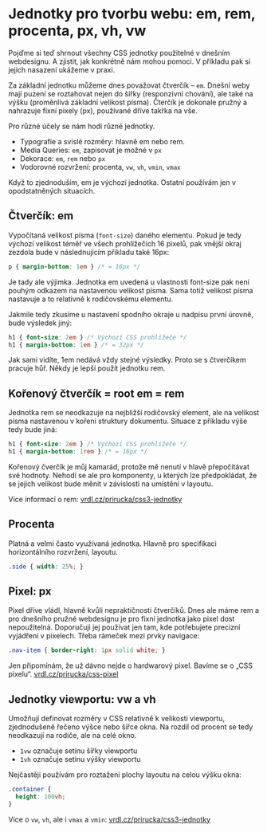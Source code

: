 # Jednotky pro tvorbu webu: em, rem, procenta, px, vh, vw

Pojďme si teď shrnout všechny CSS jednotky použitelné v dnešním webdesignu. A zjistit, jak konkrétně nám mohou pomoci. V příkladu pak si jejich nasazení ukážeme v praxi.

Za základní jednotku můžeme dnes považovat čtverčík – `em`. Dnešní weby mají puzení se roztahovat nejen do šířky (responzivní chování), ale také na výšku (proměnlivá základní velikost písma). Čterčík je dokonale pružný a nahrazuje fixní pixely (px), používané dříve takřka na vše.

Pro různé účely se nám hodí různé jednotky.

* Typografie a svislé rozměry: hlavně em nebo rem. 
* Media Queries: `em`, zapisovat je možné v `px`
* Dekorace: `em`, `rem` nebo `px` 
* Vodorovné rozvržení: procenta, `vw`, `vh`, `vmin`, `vmax`

Když to zjednoduším, em je výchozí jednotka. Ostatní používám jen v opodstatněných situacích.

## Čtverčík: em

Vypočítaná velikost písma (`font-size`) daného elementu. Pokud je tedy výchozí velikost téměř ve všech prohlížečích 16 pixelů, pak vnější okraj zezdola bude v následnujícím příkladu také 16px:

```css
p { margin-bottom: 1em } /* = 16px */
```

Je tady ale výjimka. Jednotka em uvedená u vlastnosti font-size pak není pouhým odkazem na nastavenou velikost písma. Sama totiž velikost písma nastavuje a to relativně k rodičovskému elementu.

Jakmile tedy zkusíme u nastavení spodního okraje u nadpisu první úrovně, bude výsledek jiný:

```css
h1 { font-size: 2em } /* Výchozí CSS prohlížeče */
h1 { margin-bottom: 1em } /* = 32px */
```

Jak sami vidíte, 1em nedává vždy stejné výsledky. Proto se s čtverčíkem pracuje hůř. Někdy je lepší použít jednotku rem.

## Kořenový čtverčík = root em = rem

Jednotka rem se neodkazuje na nejbližší rodičovský element, ale na velikost písma nastavenou v kořeni struktury dokumentu. Situace z příkladu výše tedy bude jiná:

```css
h1 { font-size: 2em } /* Výchozí CSS prohlížeče */
h1 { margin-bottom: 1rem } /* = 16px */
```

Kořenový čverčík je můj kamarád, protože mě nenutí v hlavě přepočítávat své hodnoty. Nehodí se ale pro komponenty, u kterých lze předpokládat, že se jejich velikost bude měnit v závislosti na umístění v layoutu.

Více informací o rem: [vrdl.cz/prirucka/css3-jednotky](http://www.vzhurudolu.cz/prirucka/css3-jednotky#rem)

## Procenta

Platná a velmi často využívaná jednotka. Hlavně pro specifikaci horizontálního rozvržení, layoutu.

```css
.side { width: 25%; }
```

## Pixel: px

Pixel dříve vládl, hlavně kvůli nepraktičnosti čtverčíků. Dnes ale máme rem a pro dnešního pružné webdesignu je pro fixní jednotka jako pixel dost nepoužitelná. Doporučuji jej používat jen tam, kde potřebujete precizní vyjádření v pixelech. Třeba rámeček mezi prvky navigace:

```css
.nav-item { border-right: 1px solid white; }
```

Jen připomínám, že už dávno nejde o hardwarový pixel. Bavíme se o „CSS pixelu“. [vrdl.cz/prirucka/css-pixel](http://www.vzhurudolu.cz/prirucka/css-pixel)

## Jednotky viewportu: vw a vh

Umožňují definovat rozměry v CSS relativně k velikosti viewportu, zjednodušeně řečeno výšce nebo šířce okna. Na rozdíl od procent se tedy neodkazují na rodiče, ale na celé okno.

* `1vw` označuje setinu šířky viewportu
* `1vh` označuje setinu výšky viewportu

Nejčastěji používám pro roztažení plochy layoutu na celou výšku okna:

```css
.container {
  height: 100vh;
}
```

Více o `vw`, `vh`, ale i `vmax` a `vmin`: [vrdl.cz/prirucka/css3-jednotky](http://www.vzhurudolu.cz/prirucka/css3-jednotky#jednotky-viewportu-vw-vh-vmin-vmax)

